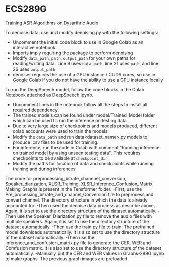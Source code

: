 # ECS289G
Training ASR Algorithms on Dysarthric Audio

To denoise data, use and modify denoising.py with the following settings:

- Uncomment the initial code block to use in Google Colab as an interactive notebook
- Imports imply requiring the package to perform denoising
- Modify `data_path`, `path`, `output_path` for your own paths for reading/writing data. Line 9 uses `data_path`, line 21 uses `path`, and line 26 uses `output_path`
- denoiser requires the use of a GPU instance / CUDA cores, so use in Google Colab if you do not have the ability to use a GPU instance locally

To run the DeepSpeech model, follow the code blocks in the Colab Notebook attached as DeepSpeech.ipynb.

- Uncomment lines in the notebook follow all the steps to install all required dependency.
- The trained models can be found under model/Trained_Model folder which can be used to run the inference on testing data.
- Due to very large size of checkpoints and models produced, different colab accounts were used to train the models.
- Modify the `data_path` and run data<dataset_name>.py models to produce .csv files to be used for training.
- For inference, run the code in Colab with comment "Running inference on trained model by using unseen testing data". This requires checkpoints to be available at `checkpoint_dir`
- Modify the paths for location of data and checkpoints while running training and during inferences.

The code for preprocessing_bitrate_channnel_conversion, Speaker_diarization, XLSR_Training, XLSR_Inference_Confusion_Matrix, Making_Graphs is present in the Tensformer folder.
-First, use the Pre_processing_bitrate_and_channel_Conversion file to preprocess and convert channel. The directory structure in which the data is already accounted for.
-Then used the denoise data process as describe above. Again, it is set to use the directory structure of the dataset automatically.
-Then use the Speaker_Diarization.py file to remove the audio files with multiple speakers. Again, it is set to use the directory structure of the dataset automatically.
-Then use the train.py file to train. The pretrained model downloads automatically. It is also set to use the directory structure of the dataset automatically.
-Then use the inference_and_confusion_matrix.py file to generate the CER, WER and Comfusion matrix. It is also set to use the directory structure of the dataset automatically.
-Manually put the CER and WER values in Graphs-289G.ipynb to make graphs. The previous graph images are preloaded.

